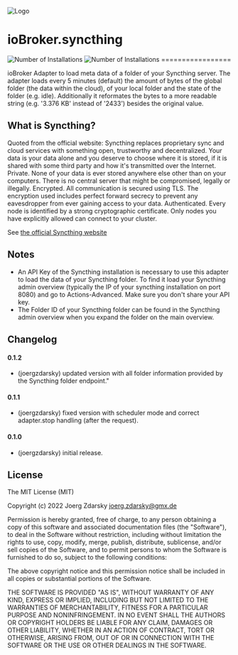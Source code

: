 ![Logo](admin/syncthing.png)
# ioBroker.syncthing
![Number of Installations](http://iobroker.live/badges/syncthing-installed.svg) ![Number of Installations](http://iobroker.live/badges/syncthing-stable.svg) =================

ioBroker Adapter to load meta data of a folder of your Syncthing server. 
The adapter loads every 5 minutes (default) the amount of bytes of the global folder (the data within the cloud), of your local folder and the state of the folder (e.g. idle).
Additionally it reformates the bytes to a more readable string (e.g. '3.376 KB' instead of '2433') besides the original value.

## What is Syncthing?
Quoted from the official website: Syncthing replaces proprietary sync and cloud services with something open, trustworthy and decentralized. Your data is your data alone and you deserve to choose where it is stored, if it is shared with some third party and how it's transmitted over the Internet.
Private. None of your data is ever stored anywhere else other than on your computers. There is no central server that might be compromised, legally or illegally.
Encrypted. All communication is secured using TLS. The encryption used includes perfect forward secrecy to prevent any eavesdropper from ever gaining access to your data.
Authenticated. Every node is identified by a strong cryptographic certificate. Only nodes you have explicitly allowed can connect to your cluster.

See [the official Syncthing website](https://syncthing.net/)

## Notes 
* An API Key of the Syncthing installation is necessary to use this adapter to load the data of your Syncthing folder. To find it load your Syncthing admin overview (typically the IP of your syncthing installation on port 8080) and go to Actions-Advanced. Make sure you don't share your API key.
* The Folder ID of your Syncthing folder can be found in the Syncthing admin overview when you expand the folder on the main overview. 

## Changelog

#### 0.1.2
* (joergzdarsky) updated version with all folder information provided by the Syncthing folder endpoint."

#### 0.1.1
* (joergzdarsky) fixed version with scheduler mode and correct adapter.stop handling (after the request).

#### 0.1.0
* (joergzdarsky) initial release.

## License
The MIT License (MIT)

Copyright (c) 2022 Joerg Zdarsky <joerg.zdarsky@gmx.de>

Permission is hereby granted, free of charge, to any person obtaining a copy
of this software and associated documentation files (the "Software"), to deal
in the Software without restriction, including without limitation the rights
to use, copy, modify, merge, publish, distribute, sublicense, and/or sell
copies of the Software, and to permit persons to whom the Software is
furnished to do so, subject to the following conditions:

The above copyright notice and this permission notice shall be included in
all copies or substantial portions of the Software.

THE SOFTWARE IS PROVIDED "AS IS", WITHOUT WARRANTY OF ANY KIND, EXPRESS OR
IMPLIED, INCLUDING BUT NOT LIMITED TO THE WARRANTIES OF MERCHANTABILITY,
FITNESS FOR A PARTICULAR PURPOSE AND NONINFRINGEMENT. IN NO EVENT SHALL THE
AUTHORS OR COPYRIGHT HOLDERS BE LIABLE FOR ANY CLAIM, DAMAGES OR OTHER
LIABILITY, WHETHER IN AN ACTION OF CONTRACT, TORT OR OTHERWISE, ARISING FROM,
OUT OF OR IN CONNECTION WITH THE SOFTWARE OR THE USE OR OTHER DEALINGS IN
THE SOFTWARE.
